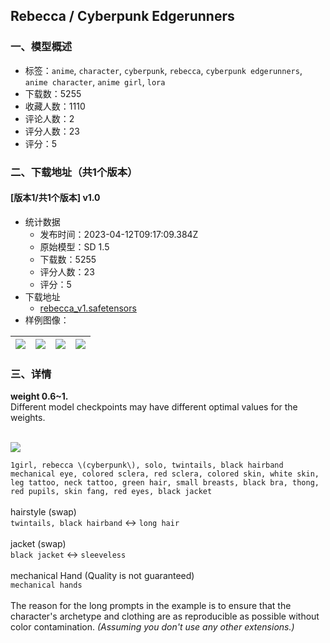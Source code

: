 ## Rebecca / Cyberpunk Edgerunners
### 一、模型概述

- 标签：`anime`, `character`, `cyberpunk`, `rebecca`, `cyberpunk edgerunners`, `anime character`, `anime girl`, `lora`
- 下载数：5255
- 收藏人数：1110
- 评论人数：2
- 评分人数：23
- 评分：5

### 二、下载地址（共1个版本）

#### [版本1/共1个版本] v1.0

- 统计数据
  - 发布时间：2023-04-12T09:17:09.384Z
  - 原始模型：SD 1.5
  - 下载数：5255
  - 评分人数：23
  - 评分：5
- 下载地址
  - [rebecca_v1.safetensors](https://civitai.com/api/download/models/43521)
- 样例图像：

| <img src="https://image.civitai.com/xG1nkqKTMzGDvpLrqFT7WA/e2655290-8098-4f6d-42f1-3297bfadb100/width=450/475965.jpeg" /> | <img src="https://image.civitai.com/xG1nkqKTMzGDvpLrqFT7WA/d52f607a-84db-40f2-13b8-f3ce71337500/width=450/475957.jpeg" /> | <img src="https://image.civitai.com/xG1nkqKTMzGDvpLrqFT7WA/18c8464f-b064-40d3-cda0-31941d846c00/width=450/475967.jpeg" /> | <img src="https://image.civitai.com/xG1nkqKTMzGDvpLrqFT7WA/761f9dfc-8993-4524-ffa6-a29b6cd8d800/width=450/475959.jpeg" /> |
| ---- | ---- | ---- | ---- |


### 三、详情
<p><strong>weight 0.6~1.</strong><br />Different model checkpoints may have different optimal values for the weights.<br /><br /></p><img src="https://imagecache.civitai.com/xG1nkqKTMzGDvpLrqFT7WA/8ec860e6-29c9-45c9-e581-7523212d2700/width=525/8ec860e6-29c9-45c9-e581-7523212d2700.jpeg" /><p><code>1girl, rebecca \(cyberpunk\), solo, twintails, black hairband mechanical eye, colored sclera, red sclera, colored skin, white skin, leg tattoo, neck tattoo, green hair, small breasts, black bra, thong, red pupils, skin fang, red eyes, black jacket</code><br /><br />hairstyle (swap)<br /><code>twintails, black hairband</code> ↔ <code>long hair</code><br /><br />jacket (swap)<br /><code>black jacket</code> ↔ <code>sleeveless</code><br /><br />mechanical Hand (Quality is not guaranteed)<br /><code>mechanical hands</code><br /><br />The reason for the long prompts in the example is to ensure that the character's archetype and clothing are as reproducible as possible without color contamination. <em>(Assuming you don't use any other extensions.)</em></p>